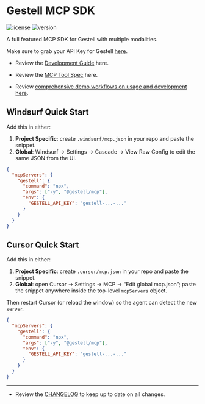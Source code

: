 # Gestell MCP SDK

![license](https://img.shields.io/badge/license-MIT-blue)
![version](https://img.shields.io/badge/version-0.5.0-blue)

A full featured MCP SDK for Gestell with multiple modalities.

Make sure to grab your API Key for Gestell [here](https://platform.gestell.ai).

- Review the [Development Guide](./docs/DEV.md) here.

- Review the [MCP Tool Spec](./docs/SPEC.md) here.

- Review [comprehensive demo workflows on usage and development here](./docs/demos).

## Windsurf Quick Start

Add this in either:

1. **Project Specific**: create `.windsurf/mcp.json` in your repo and paste the snippet.
2. **Global**: Windsurf → Settings → Cascade → View Raw Config to edit the same JSON from the UI.

```json
{
  "mcpServers": {
    "gestell": {
      "command": "npx",
      "args": ["-y", "@gestell/mcp"],
      "env": {
        "GESTELL_API_KEY": "gestell-...-..."
      }
    }
  }
}
```

## Cursor Quick Start

Add this in either:

1. **Project Specific**: create `.cursor/mcp.json` in your repo and paste the snippet.
2. **Global**: open Cursor → Settings → MCP → “Edit global mcp.json”; paste the snippet anywhere inside the top-level `mcpServers` object.

Then restart Cursor (or reload the window) so the agent can detect the new server.

```json
{
  "mcpServers": {
    "gestell": {
      "command": "npx",
      "args": ["-y", "@gestell/mcp"],
      "env": {
        "GESTELL_API_KEY": "gestell-...-..."
      }
    }
  }
}
```

---

- Review the [CHANGELOG](./docs/CHANGELOG.md) to keep up to date on all changes.
